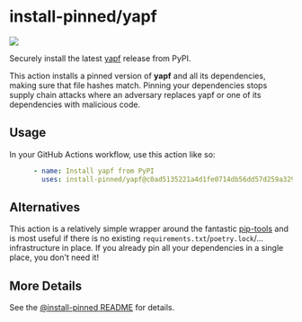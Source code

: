 

# install-pinned/yapf

![](https://shields.io/badge/python-3.7%20%7C%203.8%20%7C%203.9%20%7C%203.10%20%7C%203.11-blue)

Securely install the latest [yapf](https://pypi.org/project/yapf/) release from PyPI.

This action installs a pinned version of **yapf** and all its dependencies,         making sure that file hashes match. Pinning your dependencies stops supply chain attacks where an adversary         replaces yapf or one of its dependencies with malicious code.

## Usage

In your GitHub Actions workflow, use this action like so:

```yaml
      - name: Install yapf from PyPI
        uses: install-pinned/yapf@c0ad5135221a4d1fe0714db56dd57d259a329fb1  # 0.32.0
```

## Alternatives

This action is a relatively simple wrapper around the fantastic [pip-tools](https://pip-tools.rtfd.io)         and is most useful if there is no existing `requirements.txt`/`poetry.lock`/... infrastructure in place.         If you already pin all your dependencies in a single place, you don't need it!

## More Details

See the [@install-pinned README](https://github.com/install-pinned) for details.
